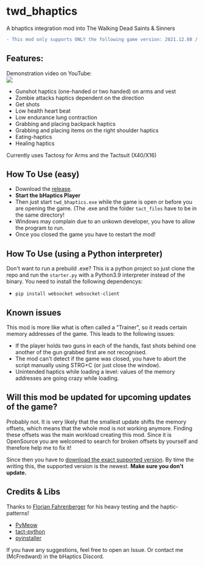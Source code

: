 # twd_bhaptics
A bhaptics integration mod into The Walking Dead Saints & Sinners
```diff
- This mod only supports ONLY the following game version: 2021.12.08 / build 218977-STAGE
```
## Features:
Demonstration video on YouTube:<br />
[![](https://img.youtube.com/vi/ScSQjtlFqtc/0.jpg)](http://www.youtube.com/watch?v=ScSQjtlFqtc)

* Gunshot haptics (one-handed or two handed) on arms and vest
* Zombie attacks haptics dependent on the direction
* Get shots
* Low health heart beat
* Low endurance lung contraction
* Grabbing and placing backpack haptics
* Grabbing and placing items on the right shoulder haptics
* Eating-haptics
* Healing haptics

Currently uses Tactosy for Arms and the Tactsuit (X40/X16) 

## How To Use (easy)

* Download the [release](https://github.com/McFredward/twd_bhaptics/releases/tag/init).
* **Start the bHaptics Player**
* Then just start ```twd_bhaptics.exe``` while the game is open or before you are opening the game. (The .exe and the folder ```tact_files``` have to be in the same directory!
* Windows may complain due to an unkown developer, you have to allow the program to run.
* Once you closed the game you have to restart the mod!

## How To Use (using a Python interpreter)
 Don't want to run a prebuild .exe? This is a python project so just clone the repo and run the ```starter.py``` with a Python3.9 interpreter instead of the binary.
 You need to install the following dependencys:
 
*  ```pip install websocket websocket-client```

## Known issues
This mod is more like what is often called a "Trainer", so it reads certain memory addresses of the game. This leads to the following issues:

* If the player holds two guns in each of the hands, fast shots behind one another of the gun grabbed first are not recognised.
* The mod can't detect if the game was closed, you have to abort the script manually using STRG+C (or just close the window).
* Unintended haptics while loading a level: values of the memory addresses are going crazy while loading.

## Will this mod be updated for upcoming updates of the game?
Probably not. It is very likely that the smallest update shifts the memory offsets, which means that the whole mod is not working anymore.
Finding these offsets was the main workload creating this mod. Since it is OpenSource you are welcomed to search for broken offsets by yourself and therefore
help me to fix it!

Since then you have to [download the exact supported version](https://steamcommunity.com/sharedfiles/filedetails/?id=889624474).
By time the writing this, the supported version is the newest. **Make sure you don't update.**

## Credits & Libs
Thanks to [Florian Fahrenberger](https://github.com/floh-bhaptics) for his heavy testing and the haptic-patterns!

* [PyMeow](https://github.com/qb-0/PyMeow)
* [tact-python](https://github.com/bhaptics/tact-python)
* [pyinstaller](https://github.com/pyinstaller/pyinstaller)

If you have any suggestions, feel free to open an Issue. Or contact me (McFredward) in the bHaptics Discord.

